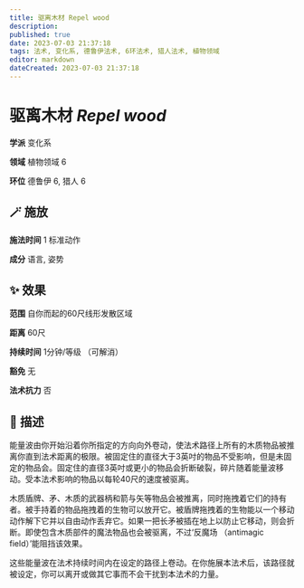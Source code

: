 ```yaml
---
title: 驱离木材 Repel wood
description: 
published: true
date: 2023-07-03 21:37:18
tags: 法术, 变化系, 德鲁伊法术, 6环法术, 猎人法术, 植物领域
editor: markdown
dateCreated: 2023-07-03 21:37:18
---
```


# **驱离木材** *Repel wood*

**学派** 变化系 

**领域** 植物领域 6

**环位** 德鲁伊 6, 猎人 6

## 🪄 施放

**施法时间** 1 标准动作

**成分** 语言, 姿势

## ✨ 效果  

**范围** 自你而起的60尺线形发散区域

**距离** 60尺  

**持续时间** 1分钟/等级 （可解消） 

**豁免** 无

**法术抗力** 否

## 📖 描述

能量波由你开始沿着你所指定的方向向外卷动，使法术路径上所有的木质物品被推离你直到法术距离的极限。被固定住的直径大于3英吋的物品不受影响，但是未固定的物品会。固定住的直径3英吋或更小的物品会折断破裂，碎片随着能量波移动。受本法术影响的物品以每轮40尺的速度被驱离。

木质盾牌、矛、木质的武器柄和箭与矢等物品会被推离，同时拖拽着它们的持有者。被手持着的物品拖拽着的生物可以放开它。被盾牌拖拽着的生物能以一个移动动作解下它并以自由动作丢弃它。如果一把长矛被插在地上以防止它移动，则会折断。即使包含木质部件的魔法物品也会被驱离，不过‘反魔场 （antimagic field）’能阻挡该效果。

这些能量波在法术持续时间内在设定的路径上卷动。在你施展本法术后，该路径就被设定，你可以离开或做其它事而不会干扰到本法术的力量。
    